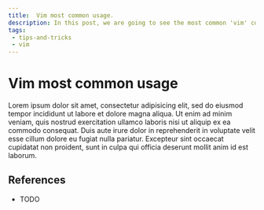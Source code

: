 ```yaml
---
title:  Vim most common usage.
description: In this post, we are going to see the most common 'vim' commands and its usage .
tags: 
 - tips-and-tricks
 - vim
---
```


# Vim most common usage

Lorem ipsum dolor sit amet, consectetur adipisicing elit, sed do eiusmod tempor incididunt ut labore et dolore magna aliqua. Ut enim ad minim veniam, quis nostrud exercitation ullamco laboris nisi ut aliquip ex ea commodo consequat. Duis aute irure dolor in reprehenderit in voluptate velit esse cillum dolore eu fugiat nulla pariatur. Excepteur sint occaecat cupidatat non proident, sunt in culpa qui officia deserunt mollit anim id est laborum.

## References

 - TODO

